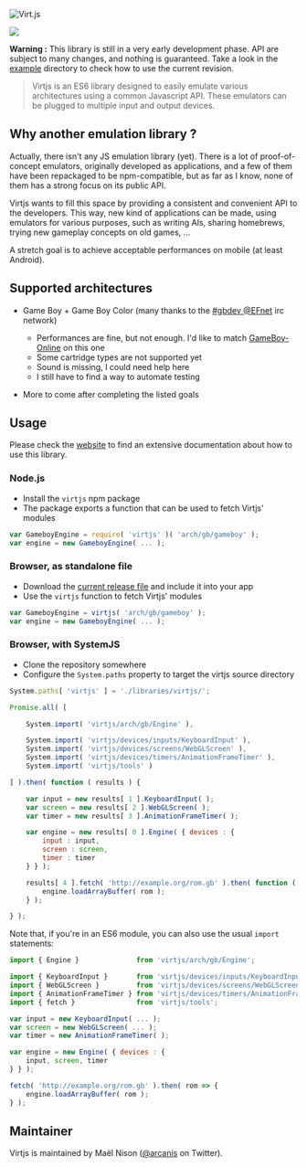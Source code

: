 ![Virt.js](http://arcanis.github.io/virtjs/documents/assets/logo.png)

![](http://arcanis.github.io/virtjs/documents/assets/github-banner.png)

**Warning :** This library is still in a very early development phase. API are subject to many changes, and nothing is guaranteed. Take a look in the [example](https://github.com/arcanis/Virtjs/tree/master/examples) directory to check how to use the current revision.

> Virtjs is an ES6 library designed to easily emulate various architectures using a common Javascript API. These emulators can be plugged to multiple input and output devices.

## Why another emulation library ?

Actually, there isn't any JS emulation library (yet). There is a lot of proof-of-concept emulators, originally developed as applications, and a few of them have been repackaged to be npm-compatible, but as far as I know, none of them has a strong focus on its public API.

Virtjs wants to fill this space by providing a consistent and convenient API to the developers. This way, new kind of applications can be made, using emulators for various purposes, such as writing AIs, sharing homebrews, trying new gameplay concepts on old games, ...

A stretch goal is to achieve acceptable performances on mobile (at least Android).

## Supported architectures

  - Game Boy + Game Boy Color (many thanks to the [#gbdev @EFnet](irc://irc.efnet.pl/#gbdev) irc network)
      * Performances are fine, but not enough. I'd like to match [GameBoy-Online](https://github.com/grantgalitz/GameBoy-Online/) on this one
      * Some cartridge types are not supported yet
      * Sound is missing, I could need help here
      * I still have to find a way to automate testing

  - More to come after completing the listed goals

## Usage

Please check the [website](http://virtjs.com) to find an extensive documentation about how to use this library.

### Node.js

  - Install the `virtjs` npm package
  - The package exports a function that can be used to fetch Virtjs' modules

```js
var GameboyEngine = require( 'virtjs' )( 'arch/gb/gameboy' );
var engine = new GameboyEngine( ... );
```

### Browser, as standalone file

  - Download the [current release file](https://github.com/arcanis/virtjs/tree/master/build/output/virtjs.web.js) and include it into your app
  - Use the `virtjs` function to fetch Virtjs' modules

```js
var GameboyEngine = virtjs( 'arch/gb/gameboy' );
var engine = new GameboyEngine( ... );
```

### Browser, with SystemJS

  - Clone the repository somewhere
  - Configure the `System.paths` property to target the virtjs source directory

```js
System.paths[ 'virtjs' ] = './libraries/virtjs/';

Promise.all( [

    System.import( 'virtjs/arch/gb/Engine' ),

    System.import( 'virtjs/devices/inputs/KeyboardInput' ),
    System.import( 'virtjs/devices/screens/WebGLScreen' ),
    System.import( 'virtjs/devices/timers/AnimationFrameTimer' ),
    System.import( 'virtjs/tools' )

] ).then( function ( results ) {

    var input = new results[ 1 ].KeyboardInput( );
    var screen = new results[ 2 ].WebGLScreen( );
    var timer = new results[ 3 ].AnimationFrameTimer( );

    var engine = new results[ 0 ].Engine( { devices : {
        input : input,
        screen : screen,
        timer : timer
    } } );

    results[ 4 ].fetch( 'http://example.org/rom.gb' ).then( function ( rom ) {
        engine.loadArrayBuffer( rom );
    } );

} );
```

Note that, if you're in an ES6 module, you can also use the usual `import` statements:

```js
import { Engine }              from 'virtjs/arch/gb/Engine';

import { KeyboardInput }       from 'virtjs/devices/inputs/KeyboardInput';
import { WebGLScreen }         from 'virtjs/devices/screens/WebGLScreen';
import { AnimationFrameTimer } from 'virtjs/devices/timers/AnimationFrameTimer';
import { fetch }               from 'virtjs/tools';

var input = new KeyboardInput( ... );
var screen = new WebGLScreen( ... );
var timer = new AnimationFrameTimer( );

var engine = new Engine( { devices : {
    input, screen, timer
} } );

fetch( 'http://example.org/rom.gb' ).then( rom => {
    engine.loadArrayBuffer( rom );
} );
```

## Maintainer

Virtjs is maintained by Maël Nison ([@arcanis](https://twitter.com/arcanis) on Twitter).
